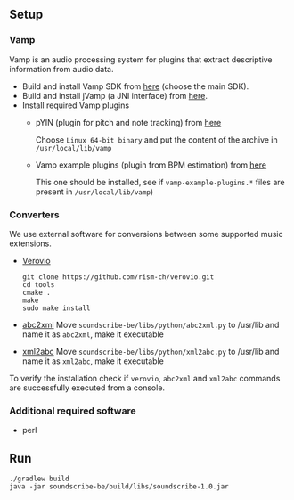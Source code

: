 ## Setup

### Vamp
Vamp is an audio processing system for plugins that extract descriptive information from audio data.
- Build and install Vamp SDK from [here](https://vamp-plugins.org/develop.html) (choose the main SDK).
- Build and install jVamp (a JNI interface) from [here](https://code.soundsoftware.ac.uk/projects/jvamp/files).
- Install required Vamp plugins
  - pYIN (plugin for pitch and note tracking) from [here](https://code.soundsoftware.ac.uk/projects/pyin/files)
  
      Choose `Linux 64-bit binary` and put the content of the archive in `/usr/local/lib/vamp`
  
  - Vamp example plugins (plugin from BPM estimation) from [here](https://www.vamp-plugins.org/download.html)
  
      This one should be installed, see if `vamp-example-plugins.*` files are present in `/usr/local/lib/vamp`)

### Converters
We use external software for conversions between some supported music extensions.

- [Verovio](https://github.com/rism-ch/verovio/wiki/Building-instructions#command-line-tool)

  ~~~
  git clone https://github.com/rism-ch/verovio.git
  cd tools
  cmake .
  make
  sudo make install
  ~~~
 
 
- [abc2xml](https://wim.vree.org/svgParse/abc2xml.html)
  Move `soundscribe-be/libs/python/abc2xml.py` to /usr/lib and name it as `abc2xml`, make it executable
  
- [xml2abc](https://wim.vree.org/svgParse/xml2abc.html)
  Move `soundscribe-be/libs/python/xml2abc.py` to /usr/lib and name it as `xml2abc`, make it executable

To verify the installation check if `verovio`, `abc2xml` and `xml2abc` commands are successfully executed from a console.

### Additional required software
- perl


## Run
~~~
./gradlew build
java -jar soundscribe-be/build/libs/soundscribe-1.0.jar
~~~
